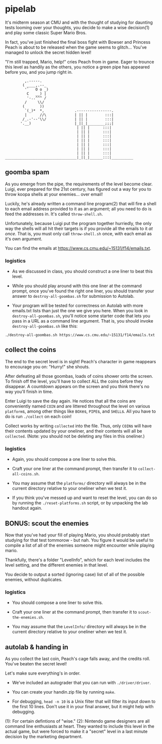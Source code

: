 # pipelab

It's midterm season at CMU and with the thought of studying for daunting tests
looming over your thoughts, you decide to make a wise decision(1) and play
some classic Super Mario Bros.

In fact, you've just finished the final boss fight with Bowser and Princess
Peach is about to be released when the game seems to glitch... You've managed
to unlock the secret hidden level!

"I'm still trapped, Mario, help!" cries Peach from in game. Eager to trounce
this level as handily as the others, you notice a green pipe has appeared
before you, and you jump right in.

```
         ,.-----.
        ( ____,.--_
         '`   O o _)
          C   __) |
          '-..^^^ /
         /     \\/
        (       ))
         `(_)*  *,              .----------------.
         |      //\             | || |        :::|
        /_.-'--'\\/             | || |        :::|
       '.__)                    |_||_|________;;;|
                                 | || |      :::|
                                 | || |      :::|
                                 | || |      :::|
                                 | || |      :::|
                                 | || |      :::|
                                 | || |      :::|
                                 | || |      :::|
_________________________________|_||_|______:::|__________
```

## goomba spam

As you emerge from the pipe, the requirements of the level become clear. Luigi,
ever prepared for the 21st century, has figured out a way for you to throw
koopa shells at your enemies... over email!

Luckily, he's already written a command line program(2) that will fire a shell
to each email address provided to it as an argument; all you need to do is feed
the addresses in. It's called `throw-shell.sh`.

Unfortunately, because Luigi put the program together hurriedly, the only way
the shells will all hit their targets is if you provide all the emails to it
*at once*. That is, you must only call `throw-shell.sh` once, with each email
as it's own argument.

You can find the emails at <https://www.cs.cmu.edu/~15131/f14/emails.txt>.

### logistics

- As we discussed in class, you should construct a one liner to beat this
  level.

- While you should play around with this one liner at the command prompt, once
  you've found the right one liner, you should transfer your answer to
  `destroy-all-goombas.sh` for submission to Autolab.

- Your program will be tested for correctness on Autolab with more emails.txt
  lists than just the one we give you here. When you look in
  `destroy-all-goombas.sh`, you'll notice some starter code that lets you pass
  in a URL as a command line argument. That is, you should invoke
  `destroy-all-goombas.sh` like this:

```shell
./destroy-all-goombas.sh https://www.cs.cmu.edu/~15131/f14/emails.txt
```

## collect the coins

The end to the secret level is in sight! Peach's character in game reappears to
encourage you on: "Hurry!" she shouts.

After defeating all those goombas, loads of coins shower onto the screen. To
finish off the level, you'll have to collect ALL the coins before they
disappear. A countdown appears on the screen and you think there's no way you'll
finish in time.

Enter Luigi to save the day again. He notices that all the coins are
conveniently named `COIN` and are littered throughout the level on various
`platform`s, among other things like `BOX`es, `PIPE`s, and `SHELL`s. All you
have to do is run `./collect` on each coin!

Collect works by writing `collected` into the file. Thus, only `COIN`s
will have their contents updated by your oneliner, and their contents will all
be `collected`. (Note: you should not be deleting any files in this oneliner.)

### logistics

- Again, you should compose a one liner to solve this.

- Craft your one liner at the command prompt, then transfer it to
  `collect-all-coins.sh`.

- You may assume that the `platforms/` directory will always be in the current
  directory relative to your oneliner when we test it.

- If you think you've messed up and want to reset the level, you can do so by
  running the `./reset-platforms.sh` script, or by unpacking the lab handout
  again.

## BONUS: scout the enemies

Now that you've had your fill of playing Mario, you should probably start
studying for that test tommorow - but nah. You figure it would be useful to
compile a list of all of the enemies someone might encounter while playing
mario.

Thankfully, there's a folder "LevelInfo", which for each level includes the
level setting, and the different enemies in that level.

You decide to output a sorted (ignoring case) list of all of the possible
enemies, without duplicates.

### logistics

- You should compose a one liner to solve this.

- Craft your one liner at the command prompt, then transfer it to
  `scout-the-enemies.sh`.

- You may assume that the `LevelInfo/` directory will always be in the current
  directory relative to your oneliner when we test it.

## autolab & handing in

As you collect the last coin, Peach's cage falls away, and the credits roll.
You've beaten the secret level!

Let's make sure everything's in order.

- We've included an autograder that you can run with `./driver/driver`.

- You can create your handin.zip file by running `make`.

- For debugging, `head -n 10` is a Unix filter that will filter its input down
  to the first 10 lines. Don't use it in your final answer, but it might help
  with debugging.

(1): For certain defintions of "wise."
(2): Nintendo game designers are all command line enthusiasts at heart. They
wanted to include this level in the actual game, but were forced to make it a
"secret" level in a last minute decision by the marketing department.
